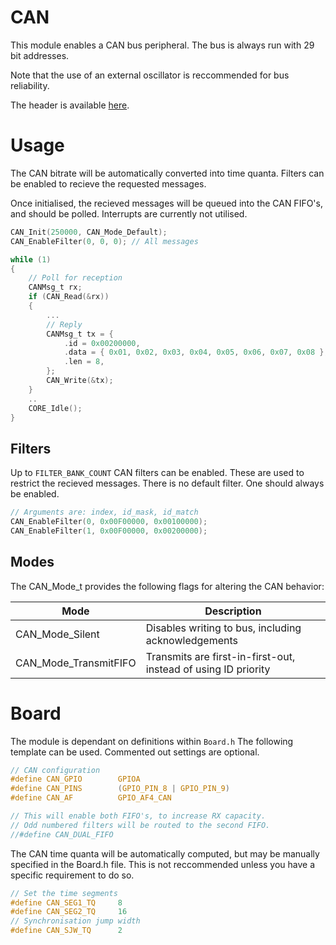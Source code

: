 # CAN
This module enables a CAN bus peripheral.
The bus is always run with 29 bit addresses.

Note that the use of an external oscillator is reccommended for bus reliability.

The header is available [here](../Lib/CAN.h).

# Usage

The CAN bitrate will be automatically converted into time quanta.
Filters can be enabled to recieve the requested messages.

Once initialised, the recieved messages will be queued into the CAN FIFO's, and should be polled. Interrupts are currently not utilised.

```C
CAN_Init(250000, CAN_Mode_Default);
CAN_EnableFilter(0, 0, 0); // All messages

while (1)
{
    // Poll for reception
    CANMsg_t rx;
    if (CAN_Read(&rx))
    {
        ...
        // Reply
        CANMsg_t tx = {
            .id = 0x00200000,
            .data = { 0x01, 0x02, 0x03, 0x04, 0x05, 0x06, 0x07, 0x08 },
            .len = 8,
        };
        CAN_Write(&tx);
    }
    ..
    CORE_Idle();
}
```

## Filters

Up to `FILTER_BANK_COUNT` CAN filters can be enabled. These are used to restrict the recieved messages.
There is no default filter. One should always be enabled.

```C
// Arguments are: index, id_mask, id_match 
CAN_EnableFilter(0, 0x00F00000, 0x00100000);
CAN_EnableFilter(1, 0x00F00000, 0x00200000);
```

## Modes
The CAN_Mode_t provides the following flags for altering the CAN behavior:

| Mode                   | Description                                         |
| ---------------------- | --------------------------------------------------- |
| CAN_Mode_Silent        | Disables writing to bus, including acknowledgements |
| CAN_Mode_TransmitFIFO  | Transmits are first-in-first-out, instead of using ID priority |


# Board

The module is dependant on  definitions within `Board.h`
The following template can be used. Commented out settings are optional.

```C
// CAN configuration
#define CAN_GPIO		GPIOA
#define CAN_PINS		(GPIO_PIN_8 | GPIO_PIN_9)
#define CAN_AF          GPIO_AF4_CAN

// This will enable both FIFO's, to increase RX capacity.
// Odd numbered filters will be routed to the second FIFO.
//#define CAN_DUAL_FIFO
```

The CAN time quanta will be automatically computed, but may be manually specified in the Board.h file. This is not reccommended unless you have a specific requirement to do so.

```C
// Set the time segments
#define CAN_SEG1_TQ     8
#define CAN_SEG2_TQ     16
// Synchronisation jump width
#define CAN_SJW_TQ      2
```
